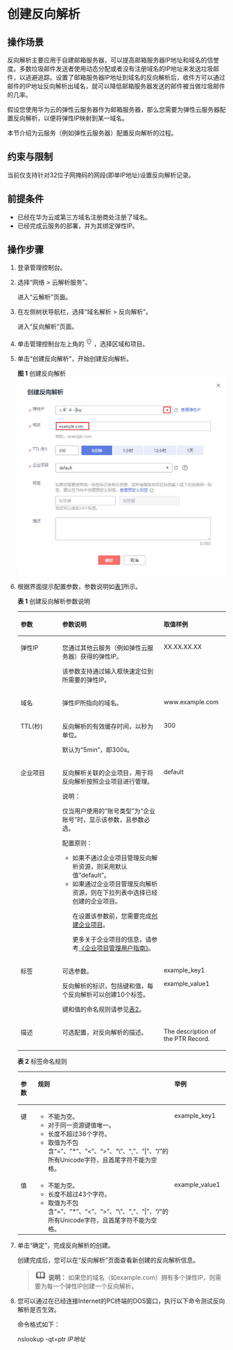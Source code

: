 # 创建反向解析<a name="zh-cn_topic_0077500015"></a>

## 操作场景<a name="section1950935285913"></a>

反向解析主要应用于自建邮箱服务器，可以提高邮箱服务器IP地址和域名的信誉度。多数垃圾邮件发送者使用动态分配或者没有注册域名的IP地址来发送垃圾邮件，以逃避追踪。设置了邮箱服务器IP地址到域名的反向解析后，收件方可以通过邮件的IP地址反向解析出域名，就可以降低邮箱服务器发送的邮件被当做垃圾邮件的几率。

假设您使用华为云的弹性云服务器作为邮箱服务器，那么您需要为弹性云服务器配置反向解析，以便将弹性IP映射到某一域名。

本节介绍为云服务（例如弹性云服务器）配置反向解析的过程。

## 约束与限制<a name="section8136551522"></a>

当前仅支持针对32位子网掩码的网段\(即单IP地址\)设置反向解析记录。

## 前提条件<a name="section1342411413431"></a>

-   已经在华为云或第三方域名注册商处注册了域名。
-   已经完成云服务的部署，并为其绑定弹性IP。

## 操作步骤<a name="section1816913155518"></a>

1.  登录管理控制台。
2.  选择“网络 \> 云解析服务”。

    进入“云解析”页面。

3.  在左侧树状导航栏，选择“域名解析 \> 反向解析”。

    进入“反向解析”页面。

4.  单击管理控制台左上角的![](figures/icon-region.png)，选择区域和项目。
5.  单击“创建反向解析”，开始创建反向解析。

    **图 1**  创建反向解析<a name="fig49691017184613"></a>  
    ![](figures/创建反向解析.png "创建反向解析")

6.  根据界面提示配置参数，参数说明如[表1](#zh-cn_topic_0138290741_zh-cn_topic_0035467699_table2052132816642)所示。

    **表 1**  创建反向解析参数说明

    <a name="zh-cn_topic_0138290741_zh-cn_topic_0035467699_table2052132816642"></a>
    <table><thead align="left"><tr id="zh-cn_topic_0138290741_zh-cn_topic_0035467699_row5957484916642"><th class="cellrowborder" valign="top" width="19.99%" id="mcps1.2.4.1.1"><p id="zh-cn_topic_0138290741_zh-cn_topic_0035467699_p1063011916642"><a name="zh-cn_topic_0138290741_zh-cn_topic_0035467699_p1063011916642"></a><a name="zh-cn_topic_0138290741_zh-cn_topic_0035467699_p1063011916642"></a>参数</p>
    </th>
    <th class="cellrowborder" valign="top" width="48.75%" id="mcps1.2.4.1.2"><p id="zh-cn_topic_0138290741_zh-cn_topic_0035467699_p5573330716642"><a name="zh-cn_topic_0138290741_zh-cn_topic_0035467699_p5573330716642"></a><a name="zh-cn_topic_0138290741_zh-cn_topic_0035467699_p5573330716642"></a>参数说明</p>
    </th>
    <th class="cellrowborder" valign="top" width="31.259999999999998%" id="mcps1.2.4.1.3"><p id="zh-cn_topic_0138290741_zh-cn_topic_0035467699_p1810404816642"><a name="zh-cn_topic_0138290741_zh-cn_topic_0035467699_p1810404816642"></a><a name="zh-cn_topic_0138290741_zh-cn_topic_0035467699_p1810404816642"></a>取值样例</p>
    </th>
    </tr>
    </thead>
    <tbody><tr id="zh-cn_topic_0138290741_zh-cn_topic_0035467699_row2871871016642"><td class="cellrowborder" valign="top" width="19.99%" headers="mcps1.2.4.1.1 "><p id="zh-cn_topic_0138290741_zh-cn_topic_0035467699_p4451420716642"><a name="zh-cn_topic_0138290741_zh-cn_topic_0035467699_p4451420716642"></a><a name="zh-cn_topic_0138290741_zh-cn_topic_0035467699_p4451420716642"></a>弹性IP</p>
    </td>
    <td class="cellrowborder" valign="top" width="48.75%" headers="mcps1.2.4.1.2 "><p id="zh-cn_topic_0138290741_p19766855214631"><a name="zh-cn_topic_0138290741_p19766855214631"></a><a name="zh-cn_topic_0138290741_p19766855214631"></a>您通过其他云服务（例如弹性云服务器）获得的弹性IP。</p>
    <p id="zh-cn_topic_0138290741_p2086314992410"><a name="zh-cn_topic_0138290741_p2086314992410"></a><a name="zh-cn_topic_0138290741_p2086314992410"></a>该参数支持通过输入框快速定位到所需要的弹性IP。</p>
    </td>
    <td class="cellrowborder" valign="top" width="31.259999999999998%" headers="mcps1.2.4.1.3 "><p id="zh-cn_topic_0138290741_zh-cn_topic_0035467699_p6704856616642"><a name="zh-cn_topic_0138290741_zh-cn_topic_0035467699_p6704856616642"></a><a name="zh-cn_topic_0138290741_zh-cn_topic_0035467699_p6704856616642"></a>XX.XX.XX.XX</p>
    </td>
    </tr>
    <tr id="zh-cn_topic_0138290741_zh-cn_topic_0035467699_row6656618516642"><td class="cellrowborder" valign="top" width="19.99%" headers="mcps1.2.4.1.1 "><p id="zh-cn_topic_0138290741_zh-cn_topic_0035467699_p2315189616642"><a name="zh-cn_topic_0138290741_zh-cn_topic_0035467699_p2315189616642"></a><a name="zh-cn_topic_0138290741_zh-cn_topic_0035467699_p2315189616642"></a>域名</p>
    </td>
    <td class="cellrowborder" valign="top" width="48.75%" headers="mcps1.2.4.1.2 "><p id="zh-cn_topic_0138290741_zh-cn_topic_0035467699_p4185944320320"><a name="zh-cn_topic_0138290741_zh-cn_topic_0035467699_p4185944320320"></a><a name="zh-cn_topic_0138290741_zh-cn_topic_0035467699_p4185944320320"></a>弹性IP所指向的域名。</p>
    </td>
    <td class="cellrowborder" valign="top" width="31.259999999999998%" headers="mcps1.2.4.1.3 "><p id="zh-cn_topic_0138290741_zh-cn_topic_0035467699_p3223566516642"><a name="zh-cn_topic_0138290741_zh-cn_topic_0035467699_p3223566516642"></a><a name="zh-cn_topic_0138290741_zh-cn_topic_0035467699_p3223566516642"></a>www.example.com</p>
    </td>
    </tr>
    <tr id="zh-cn_topic_0138290741_zh-cn_topic_0035467699_row2168553016642"><td class="cellrowborder" valign="top" width="19.99%" headers="mcps1.2.4.1.1 "><p id="zh-cn_topic_0138290741_zh-cn_topic_0035467699_p1169746616642"><a name="zh-cn_topic_0138290741_zh-cn_topic_0035467699_p1169746616642"></a><a name="zh-cn_topic_0138290741_zh-cn_topic_0035467699_p1169746616642"></a>TTL(秒)</p>
    </td>
    <td class="cellrowborder" valign="top" width="48.75%" headers="mcps1.2.4.1.2 "><p id="zh-cn_topic_0138290741_zh-cn_topic_0035467699_p12484891202715"><a name="zh-cn_topic_0138290741_zh-cn_topic_0035467699_p12484891202715"></a><a name="zh-cn_topic_0138290741_zh-cn_topic_0035467699_p12484891202715"></a>反向解析的有效缓存时间，以秒为单位。</p>
    <p id="zh-cn_topic_0138290741_p57181144162444"><a name="zh-cn_topic_0138290741_p57181144162444"></a><a name="zh-cn_topic_0138290741_p57181144162444"></a>默认为“5min”，即300s。</p>
    </td>
    <td class="cellrowborder" valign="top" width="31.259999999999998%" headers="mcps1.2.4.1.3 "><p id="zh-cn_topic_0138290741_zh-cn_topic_0035467699_p4164391116642"><a name="zh-cn_topic_0138290741_zh-cn_topic_0035467699_p4164391116642"></a><a name="zh-cn_topic_0138290741_zh-cn_topic_0035467699_p4164391116642"></a>300</p>
    </td>
    </tr>
    <tr id="row086339104914"><td class="cellrowborder" valign="top" width="19.99%" headers="mcps1.2.4.1.1 "><p id="p78642492314"><a name="p78642492314"></a><a name="p78642492314"></a>企业项目</p>
    </td>
    <td class="cellrowborder" valign="top" width="48.75%" headers="mcps1.2.4.1.2 "><p id="p1121115222127"><a name="p1121115222127"></a><a name="p1121115222127"></a>反向解析关联的企业项目，用于将反向解析按照企业项目进行管理。</p>
    <div class="note" id="note16327534163315"><a name="note16327534163315"></a><a name="note16327534163315"></a><span class="notetitle"> 说明： </span><div class="notebody"><p id="zh-cn_topic_0035467702_p132813413310"><a name="zh-cn_topic_0035467702_p132813413310"></a><a name="zh-cn_topic_0035467702_p132813413310"></a>仅当用户使用的“账号类型”为“企业账号”时，显示该参数，且参数必选。</p>
    </div></div>
    <p id="p1775112323310"><a name="p1775112323310"></a><a name="p1775112323310"></a>配置原则：</p>
    <a name="ul1658222152111"></a><a name="ul1658222152111"></a><ul id="ul1658222152111"><li>如果不通过企业项目管理反向解析资源，则采用默认值“default”。</li><li>如果通过企业项目管理反向解析资源，则在下拉列表中选择已经创建的企业项目。<p id="p1159845914355"><a name="p1159845914355"></a><a name="p1159845914355"></a>在设置该参数前，您需要完成<a href="https://support.huaweicloud.com/usermanual-em/zh-cn_topic_0108763964.html" target="_blank" rel="noopener noreferrer">创建企业项目</a>。</p>
    <p id="p126542818294"><a name="p126542818294"></a><a name="p126542818294"></a>更多关于企业项目的信息，请参考<a href="https://support.huaweicloud.com/usermanual-em/em_am_0006.html" target="_blank" rel="noopener noreferrer">《企业项目管理用户指南》</a>。</p>
    </li></ul>
    </td>
    <td class="cellrowborder" valign="top" width="31.259999999999998%" headers="mcps1.2.4.1.3 "><p id="p1686416498320"><a name="p1686416498320"></a><a name="p1686416498320"></a>default</p>
    </td>
    </tr>
    <tr id="zh-cn_topic_0138290741_row273617193297"><td class="cellrowborder" valign="top" width="19.99%" headers="mcps1.2.4.1.1 "><p id="zh-cn_topic_0138290741_p5738419102911"><a name="zh-cn_topic_0138290741_p5738419102911"></a><a name="zh-cn_topic_0138290741_p5738419102911"></a>标签</p>
    </td>
    <td class="cellrowborder" valign="top" width="48.75%" headers="mcps1.2.4.1.2 "><p id="zh-cn_topic_0138290741_p1839961732214"><a name="zh-cn_topic_0138290741_p1839961732214"></a><a name="zh-cn_topic_0138290741_p1839961732214"></a>可选参数。</p>
    <p id="zh-cn_topic_0138290741_p640091716224"><a name="zh-cn_topic_0138290741_p640091716224"></a><a name="zh-cn_topic_0138290741_p640091716224"></a>反向解析的标识，包括键和值，每个反向解析可以创建10个标签。</p>
    <p id="zh-cn_topic_0138290741_p8401121711229"><a name="zh-cn_topic_0138290741_p8401121711229"></a><a name="zh-cn_topic_0138290741_p8401121711229"></a>键和值的命名规则请参见<a href="#zh-cn_topic_0138290741_table1393932617253">表2</a>。</p>
    </td>
    <td class="cellrowborder" valign="top" width="31.259999999999998%" headers="mcps1.2.4.1.3 "><p id="zh-cn_topic_0138290741_p94761455155619"><a name="zh-cn_topic_0138290741_p94761455155619"></a><a name="zh-cn_topic_0138290741_p94761455155619"></a>example_key1</p>
    <p id="zh-cn_topic_0138290741_p165896220231"><a name="zh-cn_topic_0138290741_p165896220231"></a><a name="zh-cn_topic_0138290741_p165896220231"></a>example_value1</p>
    </td>
    </tr>
    <tr id="zh-cn_topic_0138290741_zh-cn_topic_0035467699_row3925088716642"><td class="cellrowborder" valign="top" width="19.99%" headers="mcps1.2.4.1.1 "><p id="zh-cn_topic_0138290741_zh-cn_topic_0035467699_p2520529816642"><a name="zh-cn_topic_0138290741_zh-cn_topic_0035467699_p2520529816642"></a><a name="zh-cn_topic_0138290741_zh-cn_topic_0035467699_p2520529816642"></a>描述</p>
    </td>
    <td class="cellrowborder" valign="top" width="48.75%" headers="mcps1.2.4.1.2 "><p id="zh-cn_topic_0138290741_p2953836818442"><a name="zh-cn_topic_0138290741_p2953836818442"></a><a name="zh-cn_topic_0138290741_p2953836818442"></a>可选配置，对反向解析的描述。</p>
    </td>
    <td class="cellrowborder" valign="top" width="31.259999999999998%" headers="mcps1.2.4.1.3 "><p id="zh-cn_topic_0138290741_zh-cn_topic_0035467699_p1572349716642"><a name="zh-cn_topic_0138290741_zh-cn_topic_0035467699_p1572349716642"></a><a name="zh-cn_topic_0138290741_zh-cn_topic_0035467699_p1572349716642"></a>The description of the PTR Record.</p>
    </td>
    </tr>
    </tbody>
    </table>

    **表 2**  标签命名规则

    <a name="zh-cn_topic_0138290741_table1393932617253"></a>
    <table><thead align="left"><tr id="zh-cn_topic_0138290741_zh-cn_topic_0198961893_row72901535141713"><th class="cellrowborder" valign="top" width="18.181818181818183%" id="mcps1.2.4.1.1"><p id="zh-cn_topic_0138290741_zh-cn_topic_0198961893_p132908358173"><a name="zh-cn_topic_0138290741_zh-cn_topic_0198961893_p132908358173"></a><a name="zh-cn_topic_0138290741_zh-cn_topic_0198961893_p132908358173"></a>参数</p>
    </th>
    <th class="cellrowborder" valign="top" width="50.505050505050505%" id="mcps1.2.4.1.2"><p id="zh-cn_topic_0138290741_zh-cn_topic_0198961893_p1629093517175"><a name="zh-cn_topic_0138290741_zh-cn_topic_0198961893_p1629093517175"></a><a name="zh-cn_topic_0138290741_zh-cn_topic_0198961893_p1629093517175"></a>规则</p>
    </th>
    <th class="cellrowborder" valign="top" width="31.313131313131315%" id="mcps1.2.4.1.3"><p id="zh-cn_topic_0138290741_zh-cn_topic_0198961893_p32901635141714"><a name="zh-cn_topic_0138290741_zh-cn_topic_0198961893_p32901635141714"></a><a name="zh-cn_topic_0138290741_zh-cn_topic_0198961893_p32901635141714"></a>举例</p>
    </th>
    </tr>
    </thead>
    <tbody><tr id="zh-cn_topic_0138290741_zh-cn_topic_0198961893_row52906354176"><td class="cellrowborder" valign="top" width="18.181818181818183%" headers="mcps1.2.4.1.1 "><p id="zh-cn_topic_0138290741_zh-cn_topic_0198961893_p122901235111715"><a name="zh-cn_topic_0138290741_zh-cn_topic_0198961893_p122901235111715"></a><a name="zh-cn_topic_0138290741_zh-cn_topic_0198961893_p122901235111715"></a>键</p>
    </td>
    <td class="cellrowborder" valign="top" width="50.505050505050505%" headers="mcps1.2.4.1.2 "><a name="zh-cn_topic_0138290741_zh-cn_topic_0198961893_ul46253231183"></a><a name="zh-cn_topic_0138290741_zh-cn_topic_0198961893_ul46253231183"></a><ul id="zh-cn_topic_0138290741_zh-cn_topic_0198961893_ul46253231183"><li>不能为空。</li><li>对于同一资源键值唯一。</li><li>长度不超过36个字符。</li><li>取值为不包含“=”、“*”、“&lt;”、“&gt;”、“\”、“,”、“|”、“/”的所有Unicode字符，且首尾字符不能为空格。</li></ul>
    </td>
    <td class="cellrowborder" valign="top" width="31.313131313131315%" headers="mcps1.2.4.1.3 "><p id="zh-cn_topic_0138290741_zh-cn_topic_0198961893_p12290163511720"><a name="zh-cn_topic_0138290741_zh-cn_topic_0198961893_p12290163511720"></a><a name="zh-cn_topic_0138290741_zh-cn_topic_0198961893_p12290163511720"></a>example_key1</p>
    </td>
    </tr>
    <tr id="zh-cn_topic_0138290741_zh-cn_topic_0198961893_row132900355172"><td class="cellrowborder" valign="top" width="18.181818181818183%" headers="mcps1.2.4.1.1 "><p id="zh-cn_topic_0138290741_zh-cn_topic_0198961893_p152901635181712"><a name="zh-cn_topic_0138290741_zh-cn_topic_0198961893_p152901635181712"></a><a name="zh-cn_topic_0138290741_zh-cn_topic_0198961893_p152901635181712"></a>值</p>
    </td>
    <td class="cellrowborder" valign="top" width="50.505050505050505%" headers="mcps1.2.4.1.2 "><a name="zh-cn_topic_0138290741_zh-cn_topic_0198961893_ul19648123161815"></a><a name="zh-cn_topic_0138290741_zh-cn_topic_0198961893_ul19648123161815"></a><ul id="zh-cn_topic_0138290741_zh-cn_topic_0198961893_ul19648123161815"><li>不能为空。</li><li>长度不超过43个字符。</li><li>取值为不包含“=”、“*”、“&lt;”、“&gt;”、“\”、“,”、“|”、“/”的所有Unicode字符，且首尾字符不能为空格。</li></ul>
    </td>
    <td class="cellrowborder" valign="top" width="31.313131313131315%" headers="mcps1.2.4.1.3 "><p id="zh-cn_topic_0138290741_zh-cn_topic_0198961893_p62904352179"><a name="zh-cn_topic_0138290741_zh-cn_topic_0198961893_p62904352179"></a><a name="zh-cn_topic_0138290741_zh-cn_topic_0198961893_p62904352179"></a>example_value1</p>
    </td>
    </tr>
    </tbody>
    </table>

7.  单击“确定”，完成反向解析的创建。

    创建完成后，您可以在“反向解析”页面查看新创建的反向解析信息。

    >![](public_sys-resources/icon-note.gif) **说明：** 
    >如果您的域名（如example.com）拥有多个弹性IP，则需要为每一个弹性IP创建一个反向解析。

8.  您可以通过在已经连接Internet的PC终端的DOS窗口，执行以下命令测试反向解析是否生效。

    命令格式如下：

    nslookup -qt=ptr  _IP地址_


